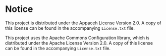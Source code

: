 Notice
======
This project is distributed under the Appaceh License Version 2.0. A copy of
this license can be found in the accompanying `License.txt` file.

This project uses the Apache Commons Configuration library, which is distributed
under the Apache License Version 2.0. A copy of this license can be found in the
accompanying `License.txt` file.
